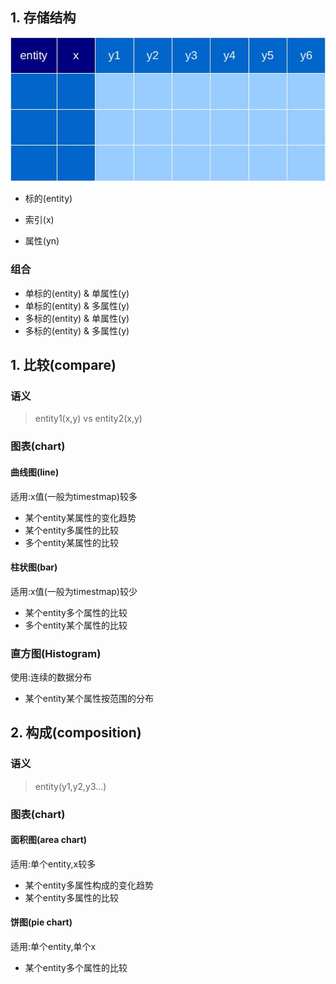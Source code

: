 ## 1. 存储结构

<p align="center"><img src='./charts/table.jpg'/></p>

* 标的(entity)

* 索引(x)

* 属性(yn)

### 组合

* 单标的(entity) & 单属性(y)
* 单标的(entity) & 多属性(y)
* 多标的(entity) & 单属性(y)
* 多标的(entity) & 多属性(y)

## 1. 比较(compare)

### 语义

> entity1(x,y) vs entity2(x,y)

### 图表(chart)

#### 曲线图(line)
适用:x值(一般为timestmap)较多

* 某个entity某属性的变化趋势
* 某个entity多属性的比较
* 多个entity某属性的比较

#### 柱状图(bar)
适用:x值(一般为timestmap)较少

* 某个entity多个属性的比较
* 多个entity某个属性的比较

### 直方图(Histogram)
使用:连续的数据分布

* 某个entity某个属性按范围的分布

## 2. 构成(composition)

### 语义

> entity(y1,y2,y3...)

### 图表(chart)

#### 面积图(area chart)
适用:单个entity,x较多

* 某个entity多属性构成的变化趋势
* 某个entity多属性的比较

#### 饼图(pie chart)
适用:单个entity,单个x

* 某个entity多个属性的比较